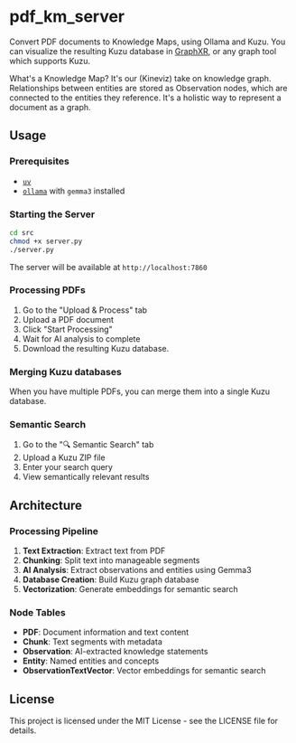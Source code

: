 # pdf_km_server

Convert PDF documents to Knowledge Maps, using Ollama and Kuzu. You can visualize the resulting Kuzu database in [GraphXR](https://www.kineviz.com/graphxr), or any graph tool which supports Kuzu.

What's a Knowledge Map? It's our (Kineviz) take on knowledge graph. Relationships between entities are stored as Observation nodes, which are connected to the entities they reference. It's a holistic way to represent a document as a graph.

## Usage

### Prerequisites

- [`uv`](https://docs.astral.sh/uv/)
- [`ollama`](https://ollama.com/) with `gemma3` installed

### Starting the Server

```bash
cd src
chmod +x server.py
./server.py
```

The server will be available at `http://localhost:7860`

### Processing PDFs

1. Go to the "Upload & Process" tab
2. Upload a PDF document
3. Click "Start Processing"
4. Wait for AI analysis to complete
5. Download the resulting Kuzu database.

### Merging Kuzu databases

When you have multiple PDFs, you can merge them into a single Kuzu database.

### Semantic Search

1. Go to the "🔍 Semantic Search" tab
2. Upload a Kuzu ZIP file
3. Enter your search query
4. View semantically relevant results

## Architecture

### Processing Pipeline

1. **Text Extraction**: Extract text from PDF
2. **Chunking**: Split text into manageable segments
3. **AI Analysis**: Extract observations and entities using Gemma3
4. **Database Creation**: Build Kuzu graph database
5. **Vectorization**: Generate embeddings for semantic search

### Node Tables

- **PDF**: Document information and text content
- **Chunk**: Text segments with metadata
- **Observation**: AI-extracted knowledge statements
- **Entity**: Named entities and concepts
- **ObservationTextVector**: Vector embeddings for semantic search

## License

This project is licensed under the MIT License - see the LICENSE file for details.

